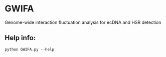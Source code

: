 # GWIFA
Genome-wide interaction fluctuation analysis for ecDNA and HSR detection

## Help info:
```
python GWIFA.py --help
```
